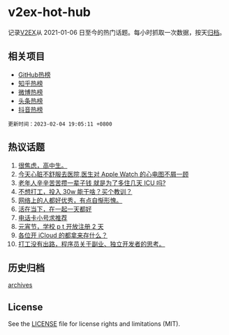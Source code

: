 # v2ex-hot-hub

 记录[V2EX](https://www.v2ex.com/)从 2021-01-06 日至今的热门话题。每小时抓取一次数据，按天[归档](archives)。
 
 ## 相关项目

- [GitHub热榜](https://github.com/lonnyzhang423/github-hot-hub)
- [知乎热榜](https://github.com/lonnyzhang423/zhihu-hot-hub)
- [微博热榜](https://github.com/lonnyzhang423/weibo-hot-hub)
- [头条热榜](https://github.com/lonnyzhang423/toutiao-hot-hub)
- [抖音热榜](https://github.com/lonnyzhang423/douyin-hot-hub)


 `更新时间：2023-02-04 19:05:11 +0800`

## 热议话题

1. [很焦虑，高中生。](https://www.v2ex.com/t/913073)
1. [今天心脏不舒服去医院,医生对 Apple Watch 的心电图不屑一顾](https://www.v2ex.com/t/913069)
1. [老年人辛辛苦苦攒一辈子钱 就是为了多住几天 ICU 吗?](https://www.v2ex.com/t/913080)
1. [不想打工，投入 30w 能干啥？买个教训？](https://www.v2ex.com/t/913106)
1. [网络上的人都好优秀，有点自惭形愧。](https://www.v2ex.com/t/912996)
1. [活在当下，在一起一天都好](https://www.v2ex.com/t/913070)
1. [电话卡小号求推荐](https://www.v2ex.com/t/913135)
1. [元宵节，学校 p t 开放注册 2 天](https://www.v2ex.com/t/913044)
1. [各位开 iCloud 的都拿来存什么？](https://www.v2ex.com/t/913094)
1. [打工没有出路，程序员关于副业、独立开发者的思考。](https://www.v2ex.com/t/913117)

## 历史归档

[archives](archives)

## License

See the [LICENSE](LICENSE) file for license rights and limitations (MIT).
